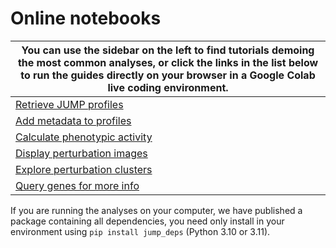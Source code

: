 # Online notebooks
You can use the sidebar on the left to find tutorials demoing the most common analyses, or click the links in the list below to run the guides directly on your browser in a Google Colab live coding environment.                                                                                                                         |
|---------------------------------------------------------------------------------------------------------------------------------------------------------------------------- |
| [Retrieve JUMP profiles](https://colab.research.google.com/github/broadinstitute/jump_hub/blob/colab/colab/1_retrieve_profiles.ipynb)                   |
| [Add metadata to profiles](https://colab.research.google.com/github/broadinstitute/jump_hub/blob/colab/colab/2_add_metadata.ipynb)                   |
| [Calculate phenotypic activity](https://colab.research.google.com/github/broadinstitute/jump_hub/blob/colab/colab/3_calculate_activity.ipynb)        |
| [Display perturbation images](https://colab.research.google.com/github/broadinstitute/jump_hub/blob/colab/colab/4_display_perturbation_images.ipynb) |
| [Explore perturbation clusters](https://colab.research.google.com/github/broadinstitute/jump_hub/blob/colab/colab/5_explore_distance_clusters.ipynb) |
| [Query genes for more info](https://colab.research.google.com/github/broadinstitute/jump_hub/blob/colab/colab/6_query_genes_externally.ipynb)        |

If you are running the analyses on your computer, we have published a package containing all dependencies, you need only install in your environment using `pip install jump_deps` (Python 3.10 or 3.11).


